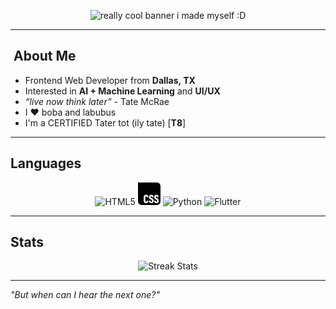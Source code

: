 <p align="center">
  <img src="banner.gif" alt="really cool banner i made myself :D" width="600" />
</p>

---

## ​​​ About Me  
- Frontend Web Developer from **Dallas, TX**  
- Interested in **AI + Machine Learning** and **UI/UX**
- *“live now think later”* - Tate McRae
- I ❤️ boba and labubus
- I'm a CERTIFIED Tater tot (ily tate) [**T8**]

---

##  Languages  
<p align="center">
  <!-- Example: Using Simple Icons via GitHub raw URLs -->
  <img src="https://raw.githubusercontent.com/simple-icons/simple-icons/develop/icons/html5.svg" alt="HTML5" width="36" height="36" />
  <img src="https://raw.githubusercontent.com/simple-icons/simple-icons/develop/icons/css.svg" alt="CSS3" width="36" height="36" />
  <img src="https://raw.githubusercontent.com/simple-icons/simple-icons/develop/icons/python.svg" alt="Python" width="36" height="36" />
  <img src="https://raw.githubusercontent.com/simple-icons/simple-icons/develop/icons/flutter.svg" alt="Flutter" width="36" height="36" />
</p>

---

##  Stats  
<p align="center">
  <!-- Static images from GitHub's own domains -->
  <img src="https://github-readme-streak-stats.herokuapp.com?user=YOURUSERNAME&theme=default&hide_border=true" alt="Streak Stats" width="45%" />
</p>



---
*"But when can I hear the next one?"*
  </a>
</p>
